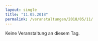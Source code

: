 ```yaml
---
layout: single
title: "11.05.2018"
permalink: /veranstaltungen/2018/05/11/
---
```


Keine Veranstaltung an diesem Tag.
